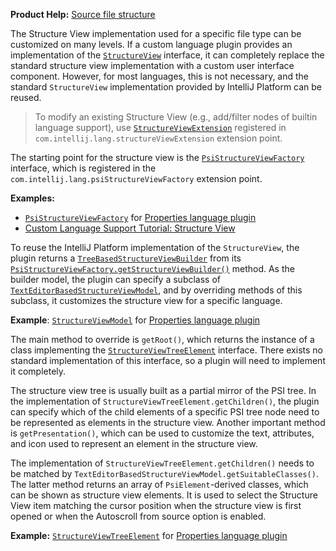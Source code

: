[//]: # (title: Structure View)

<!-- Copyright 2000-2022 JetBrains s.r.o. and other contributors. Use of this source code is governed by the Apache 2.0 license that can be found in the LICENSE file. -->

<tldr>

**Product Help:** [Source file structure](https://www.jetbrains.com/help/idea/viewing-structure-of-a-source-file.html)

</tldr>

The Structure View implementation used for a specific file type can be customized on many levels.
If a custom language plugin provides an implementation of the [`StructureView`](%gh-ic%/platform/editor-ui-api/src/com/intellij/ide/structureView/StructureView.java) interface, it can completely replace the standard structure view implementation with a custom user interface component.
However, for most languages, this is not necessary, and the standard `StructureView` implementation provided by IntelliJ Platform can be reused.

> To modify an existing Structure View (e.g., add/filter nodes of builtin language support), use [`StructureViewExtension`](%gh-ic%/platform/structure-view-impl/src/com/intellij/ide/structureView/StructureViewExtension.java) registered in `com.intellij.lang.structureViewExtension` extension point.
>

The starting point for the structure view is the [`PsiStructureViewFactory`](%gh-ic%/platform/editor-ui-api/src/com/intellij/lang/PsiStructureViewFactory.java) interface, which is registered in the `com.intellij.lang.psiStructureViewFactory` extension point.

**Examples:**
- [`PsiStructureViewFactory`](%gh-ic%/plugins/properties/src/com/intellij/lang/properties/structureView/PropertiesStructureViewBuilderFactory.java) for [Properties language plugin](%gh-ic%/plugins/properties)
- [Custom Language Support Tutorial: Structure View](structure_view_factory.md)

To reuse the IntelliJ Platform implementation of the `StructureView`, the plugin returns a [`TreeBasedStructureViewBuilder`](%gh-ic%/platform/editor-ui-api/src/com/intellij/ide/structureView/TreeBasedStructureViewBuilder.java) from its [`PsiStructureViewFactory.getStructureViewBuilder()`](%gh-ic%/platform/editor-ui-api/src/com/intellij/lang/PsiStructureViewFactory.java) method.
As the builder model, the plugin can specify a subclass of [`TextEditorBasedStructureViewModel`](%gh-ic%/platform/editor-ui-api/src/com/intellij/ide/structureView/TextEditorBasedStructureViewModel.java), and by overriding methods of this subclass, it customizes the structure view for a specific language.

**Example**:
[`StructureViewModel`](%gh-ic%/plugins/properties/properties-psi-impl/src/com/intellij/lang/properties/structureView/PropertiesFileStructureViewModel.java) for [Properties language plugin](%gh-ic%/plugins/properties)

The main method to override is `getRoot()`, which returns the instance of a class implementing the [`StructureViewTreeElement`](%gh-ic%/platform/editor-ui-api/src/com/intellij/ide/structureView/StructureViewTreeElement.java) interface.
There exists no standard implementation of this interface, so a plugin will need to implement it completely.

The structure view tree is usually built as a partial mirror of the PSI tree.
In the implementation of `StructureViewTreeElement.getChildren()`, the plugin can specify which of the child elements of a specific PSI tree node need to be represented as elements in the structure view.
Another important method is `getPresentation()`, which can be used to customize the text, attributes, and icon used to represent an element in the structure view.

The implementation of `StructureViewTreeElement.getChildren()` needs to be matched by `TextEditorBasedStructureViewModel.getSuitableClasses()`.
The latter method returns an array of `PsiElement`\-derived classes, which can be shown as structure view elements.
It is used to select the Structure View item matching the cursor position when the structure view is first opened or when the <control>Autoscroll from source</control> option is enabled.

**Example:**
[`StructureViewTreeElement`](%gh-ic%/plugins/properties/properties-psi-impl/src/com/intellij/lang/properties/editor/PropertyStructureViewElement.java) for [Properties language plugin](%gh-ic%/plugins/properties)
